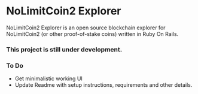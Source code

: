 # NoLimitCoin2 Explorer

NoLimitCoin2 Explorer is an open source blockchain explorer for NoLimitCoin2 (or other proof-of-stake coins) written in Ruby On Rails.
### This project is still under development.

### To Do
- Get minimalistic working UI
- Update Readme with setup instructions, requirements and other details.
